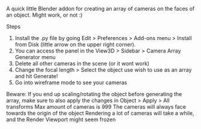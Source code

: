 A quick little Blender addon for creating an array of cameras on the faces of an object. Might work, or not :)

Steps
1. Install the .py file by going Edit > Preferences > Add-ons menu > Install from Disk (little arrow on the upper right corner).
2. You can access the panel in the View3D > Sidebar > Camera Array Generator menu
3. Delete all other cameras in the scene (or it wont work)
4. Change the focal length > Select the object use wish to use as an array and hit Generate!
5. Go into wireframe mode to see your cameras

Beware:
If you end up scaling/rotating the object before generating the array, make sure to also apply the changes in Object > Apply > All transforms
Max amount of cameras is 999
The cameras will always face towards the origin of the object
Rendering a lot of cameras will take a while, and the Render Viewport might seem frozen 

